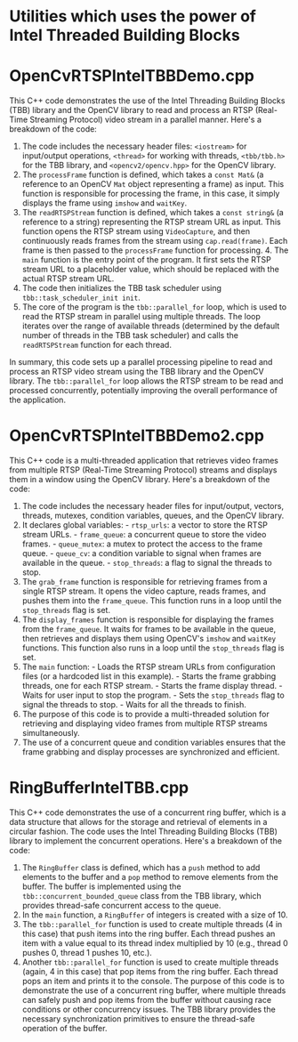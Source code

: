 # Utilities which uses the power of Intel Threaded Building Blocks
# OpenCvRTSPIntelTBBDemo.cpp
This C++ code demonstrates the use of the Intel Threading Building Blocks (TBB) library and the OpenCV library to read and process an RTSP (Real-Time Streaming Protocol) video stream in a parallel manner. 
Here's a breakdown of the code: 
1. The code includes the necessary header files: `<iostream>` for input/output operations, `<thread>` for working with threads, `<tbb/tbb.h>` for the TBB library, and `<opencv2/opencv.hpp>` for the OpenCV library.
2. The `processFrame` function is defined, which takes a `const Mat&` (a reference to an OpenCV `Mat` object representing a frame) as input. This function is responsible for processing the frame, in this case, it simply displays the frame using `imshow` and `waitKey`.
3. The `readRTSPStream` function is defined, which takes a `const string&` (a reference to a string) representing the RTSP stream URL as input. This function opens the RTSP stream using `VideoCapture`, and then continuously reads frames from the stream using `cap.read(frame)`. Each frame is then passed to the `processFrame` function for processing. 4. The `main` function is the entry point of the program. It first sets the RTSP stream URL to a placeholder value, which should be replaced with the actual RTSP stream URL.
5. The code then initializes the TBB task scheduler using `tbb::task_scheduler_init init`.
6. The core of the program is the `tbb::parallel_for` loop, which is used to read the RTSP stream in parallel using multiple threads. The loop iterates over the range of available threads (determined by the default number of threads in the TBB task scheduler) and calls the `readRTSPStream` function for each thread.

In summary, this code sets up a parallel processing pipeline to read and process an RTSP video stream using the TBB library and the OpenCV library. The `tbb::parallel_for` loop allows the RTSP stream to be read and processed concurrently, potentially improving the overall performance of the application.

# OpenCvRTSPIntelTBBDemo2.cpp
This C++ code is a multi-threaded application that retrieves video frames from multiple RTSP (Real-Time Streaming Protocol) streams and displays them in a window using the OpenCV library. 
Here's a breakdown of the code: 
1. The code includes the necessary header files for input/output, vectors, threads, mutexes, condition variables, queues, and the OpenCV library.
2. It declares global variables: - `rtsp_urls`: a vector to store the RTSP stream URLs. - `frame_queue`: a concurrent queue to store the video frames. - `queue_mutex`: a mutex to protect the access to the frame queue. - `queue_cv`: a condition variable to signal when frames are available in the queue. - `stop_threads`: a flag to signal the threads to stop.
3. The `grab_frame` function is responsible for retrieving frames from a single RTSP stream. It opens the video capture, reads frames, and pushes them into the `frame_queue`. This function runs in a loop until the `stop_threads` flag is set.
4. The `display_frames` function is responsible for displaying the frames from the `frame_queue`. It waits for frames to be available in the queue, then retrieves and displays them using OpenCV's `imshow` and `waitKey` functions. This function also runs in a loop until the `stop_threads` flag is set.
5. The `main` function: - Loads the RTSP stream URLs from configuration files (or a hardcoded list in this example). - Starts the frame grabbing threads, one for each RTSP stream. - Starts the frame display thread. - Waits for user input to stop the program. - Sets the `stop_threads` flag to signal the threads to stop. - Waits for all the threads to finish.
6. The purpose of this code is to provide a multi-threaded solution for retrieving and displaying video frames from multiple RTSP streams simultaneously.
7. The use of a concurrent queue and condition variables ensures that the frame grabbing and display processes are synchronized and efficient.

# RingBufferIntelTBB.cpp
This C++ code demonstrates the use of a concurrent ring buffer, which is a data structure that allows for the storage and retrieval of elements in a circular fashion. The code uses the Intel Threading Building Blocks (TBB) library to implement the concurrent operations. 
Here's a breakdown of the code: 
1. The `RingBuffer` class is defined, which has a `push` method to add elements to the buffer and a `pop` method to remove elements from the buffer. The buffer is implemented using the `tbb::concurrent_bounded_queue` class from the TBB library, which provides thread-safe concurrent access to the queue.
2. In the `main` function, a `RingBuffer` of integers is created with a size of 10.
3. The `tbb::parallel_for` function is used to create multiple threads (4 in this case) that push items into the ring buffer. Each thread pushes an item with a value equal to its thread index multiplied by 10 (e.g., thread 0 pushes 0, thread 1 pushes 10, etc.).
4. Another `tbb::parallel_for` function is used to create multiple threads (again, 4 in this case) that pop items from the ring buffer. Each thread pops an item and prints it to the console.
The purpose of this code is to demonstrate the use of a concurrent ring buffer, where multiple threads can safely push and pop items from the buffer without causing race conditions or other concurrency issues. The TBB library provides the necessary synchronization primitives to ensure the thread-safe operation of the buffer.
